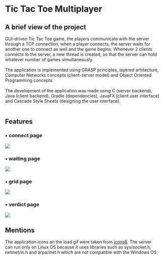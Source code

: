 # <b>Tic Tac Toe Multiplayer</b>

<h2><b>A brief view of the project</b></h2>
GUI-driven Tic Tac Toe game, the players communicate with the server through a TCP connection, when a player connects, the server waits for another one to connect as well and the game begins. Whenever 2 clients connects to the server, a new thread is created, so that the server can hold whatever number of games simultaneously.<br><br>
The application is implemented using GRASP principles, layered arhitecture, Computer Networks concepts (client-server model) and Object Oriented Programming concepts.<br><br>
The development of the application was made using C (server backend), Java (client backend), Gradle (dependencies), JavaFX (client user interface) and Cascade Style Sheets (designing the user interface).<br><br>

<h2><b>Features</b></h2>
<h3>• <b>connect page</b></h3>
<img src="https://i.imgur.com/48iAxzE.png"></a>
<h3>• <b>waiting page</b></h3>
<img src="https://i.imgur.com/TnOzmJL.png"></a>
<h3>• <b>grid page</b></h3>
<img src="https://i.imgur.com/UOMbl6a.png"></a>
<h3>• <b>verdict page</b></h3>
<img src="https://i.imgur.com/CrXgdKI.png"></a>

<h2><b>Mentions</b></h2>
The application icons an the load gif were taken from <a href="https://icons8.com/">icons8</a>. The server can run only on Linux OS because it uses libraries such as sys/socket.h, netinet/in.h and arpa/inet.h which are not compatible with the Windows OS.